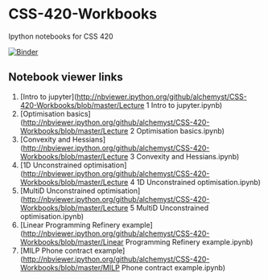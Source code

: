 # CSS-420-Workbooks
Ipython notebooks for CSS 420

[![Binder](http://mybinder.org/badge.svg)](http://mybinder.org/repo/alchemyst/CSS-420-Workbooks)

## Notebook viewer links

1. [Intro to jupyter](http://nbviewer.ipython.org/github/alchemyst/CSS-420-Workbooks/blob/master/Lecture 1 Intro to jupyter.ipynb)
2. [Optimisation basics](http://nbviewer.ipython.org/github/alchemyst/CSS-420-Workbooks/blob/master/Lecture 2 Optimisation basics.ipynb)
3. [Convexity and Hessians](http://nbviewer.ipython.org/github/alchemyst/CSS-420-Workbooks/blob/master/Lecture 3 Convexity and Hessians.ipynb)
4. [1D Unconstrained optimisation](http://nbviewer.ipython.org/github/alchemyst/CSS-420-Workbooks/blob/master/Lecture 4 1D Unconstrained optimisation.ipynb)
5. [MultiD Unconstrained optimisation](http://nbviewer.ipython.org/github/alchemyst/CSS-420-Workbooks/blob/master/Lecture 5 MultiD Unconstrained optimisation.ipynb)
6. [Linear Programming Refinery example](http://nbviewer.ipython.org/github/alchemyst/CSS-420-Workbooks/blob/master/Linear Programming Refinery example.ipynb)
7. [MILP Phone contract example](http://nbviewer.ipython.org/github/alchemyst/CSS-420-Workbooks/blob/master/MILP Phone contract example.ipynb)
